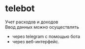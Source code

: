 # telebot
Учет расходов и доходов  
Ввод данных можно осуществлять 
- через telegram с помощью бота
- через веб-интерфейс.
